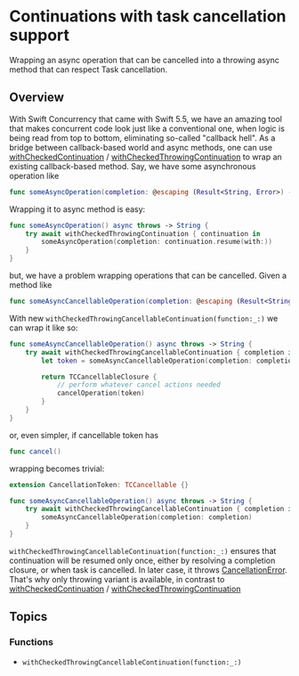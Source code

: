 # Continuations with task cancellation support

Wrapping an async operation that can be cancelled into a throwing async method that can respect Task
cancellation.

## Overview

With Swift Concurrency that came with Swift 5.5, we have an amazing tool that makes concurrent code
look just like a conventional one, when logic is being read from top to bottom, eliminating so-called
"callback hell". As a bridge between callback-based world and async methods, one can use
[withCheckedContinuation](https://developer.apple.com/documentation/swift/withcheckedcontinuation(function:_:)) /
[withCheckedThrowingContinuation](https://developer.apple.com/documentation/swift/withcheckedthrowingcontinuation(function:_:))
to wrap an existing callback-based method. Say, we have some asynchronous operation like

```swift
func someAsyncOperation(completion: @escaping (Result<String, Error>) -> Void)
```

Wrapping it to async method is easy:
```swift
func someAsyncOperation() async throws -> String {
    try await withCheckedThrowingContinuation { continuation in
        someAsyncOperation(completion: continuation.resume(with:))
    }
}
```

but, we have a problem wrapping operations that can be cancelled. Given a method like

```swift
func someAsyncCancellableOperation(completion: @escaping (Result<String, Error>) -> Void) -> CancellationToken
```

With new ``withCheckedThrowingCancellableContinuation(function:_:)`` we can wrap it like so: 
```swift
func someAsyncCancellableOperation() async throws -> String {
    try await withCheckedThrowingCancellableContinuation { completion in
        let token = someAsyncCancellableOperation(completion: completion)

        return TCCancellableClosure {
            // perform whatever cancel actions needed
            cancelOperation(token)
        }
    }
}
```
or, even simpler, if cancellable token has
```swift
func cancel()
```
wrapping becomes trivial:
```swift
extension CancellationToken: TCCancellable {}

func someAsyncCancellableOperation() async throws -> String {
    try await withCheckedThrowingCancellableContinuation { completion in
        someAsyncCancellableOperation(completion: completion)
    }
}
```

``withCheckedThrowingCancellableContinuation(function:_:)`` ensures that continuation will be resumed only once, either
by resolving a completion closure, or when task is cancelled. In later case, it throws 
[CancellationError](https://developer.apple.com/documentation/swift/cancellationerror). That's why only throwing variant
is available, in contrast to [withCheckedContinuation](https://developer.apple.com/documentation/swift/withcheckedcontinuation(function:_:)) /
 [withCheckedThrowingContinuation](https://developer.apple.com/documentation/swift/withcheckedthrowingcontinuation(function:_:))


## Topics

### Functions

- ``withCheckedThrowingCancellableContinuation(function:_:)``
